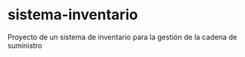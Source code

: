 # sistema-inventario
Proyecto de un sistema de inventario para la gestión de la cadena de suministro
